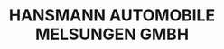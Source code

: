 ---
title: "HANSMANN AUTOMOBILE MELSUNGEN GMBH"
url: /melsungen/hansmann-automobile-melsungen-gmbh/
shop: Autohaus
---